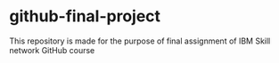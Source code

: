 # github-final-project
This repository is made for the purpose of final assignment of IBM Skill network GitHub course
